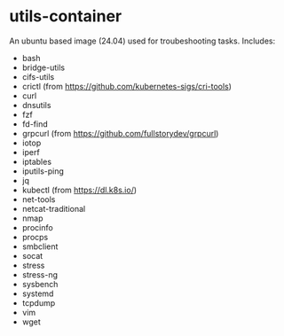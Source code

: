 # utils-container
An ubuntu based image (24.04) used for troubeshooting tasks.
Includes: 
- bash
- bridge-utils
- cifs-utils
- crictl (from https://github.com/kubernetes-sigs/cri-tools)
- curl
- dnsutils
- fzf
- fd-find
- grpcurl (from https://github.com/fullstorydev/grpcurl)
- iotop
- iperf
- iptables
- iputils-ping
- jq
- kubectl (from https://dl.k8s.io/)
- net-tools
- netcat-traditional
- nmap
- procinfo
- procps
- smbclient
- socat
- stress
- stress-ng
- sysbench
- systemd
- tcpdump
- vim
- wget
  
